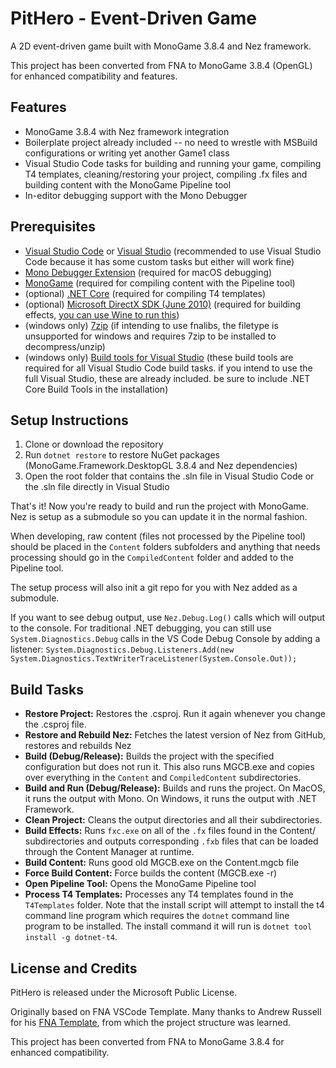 # PitHero - Event-Driven Game
A 2D event-driven game built with MonoGame 3.8.4 and Nez framework.

This project has been converted from FNA to MonoGame 3.8.4 (OpenGL) for enhanced compatibility and features.

## Features ##
- MonoGame 3.8.4 with Nez framework integration
- Boilerplate project already included -- no need to wrestle with MSBuild configurations or writing yet another Game1 class
- Visual Studio Code tasks for building and running your game, compiling T4 templates, cleaning/restoring your project, compiling .fx files and building content with the MonoGame Pipeline tool
- In-editor debugging support with the Mono Debugger


## Prerequisites ##
- [Visual Studio Code](https://code.visualstudio.com) or [Visual Studio](https://visualstudio.microsoft.com/) (recommended to use Visual Studio Code because it has some custom tasks but either will work fine)
- [Mono Debugger Extension](https://marketplace.visualstudio.com/items?itemName=ms-vscode.mono-debug) (required for macOS debugging)
- [MonoGame](http://www.monogame.net/downloads/) (required for compiling content with the Pipeline tool)
- (optional) [.NET Core](https://dotnet.microsoft.com/download) (required for compiling T4 templates)
- (optional) [Microsoft DirectX SDK (June 2010)](https://www.microsoft.com/en-us/download/details.aspx?id=6812) (required for building effects, [you can use Wine to run this](WINE_INSTALL.md))
- (windows only) [7zip](https://www.7-zip.org) (if intending to use fnalibs, the filetype is unsupported for windows and requires 7zip to be installed to decompress/unzip)
- (windows only) [Build tools for Visual Studio](https://visualstudio.microsoft.com/thank-you-downloading-visual-studio/?sku=BuildTools&rel=16) (these build tools are required for all Visual Studio Code build tasks. if you intend to use the full Visual Studio, these are already included. be sure to include .NET Core Build Tools in the installation)


## Setup Instructions ##
1. Clone or download the repository
2. Run `dotnet restore` to restore NuGet packages (MonoGame.Framework.DesktopGL 3.8.4 and Nez dependencies)
3. Open the root folder that contains the .sln file in Visual Studio Code or the .sln file directly in Visual Studio

That's it! Now you're ready to build and run the project with MonoGame. Nez is setup as a submodule so you can update it in the normal fashion.

When developing, raw content (files not processed by the Pipeline tool) should be placed in the `Content` folders subfolders and anything that needs processing should go in the `CompiledContent` folder and added to the Pipeline tool.

The setup process will also init a git repo for you with Nez added as a submodule.

If you want to see debug output, use `Nez.Debug.Log()` calls which will output to the console. For traditional .NET debugging, you can still use `System.Diagnostics.Debug` calls in the VS Code Debug Console by adding a listener: `System.Diagnostics.Debug.Listeners.Add(new System.Diagnostics.TextWriterTraceListener(System.Console.Out));`


## Build Tasks ##
- **Restore Project:** Restores the .csproj. Run it again whenever you change the .csproj file.
- **Restore and Rebuild Nez:** Fetches the latest version of Nez from GitHub, restores and rebuilds Nez
- **Build (Debug/Release):** Builds the project with the specified configuration but does not run it. This also runs MGCB.exe and copies over everything in the `Content` and `CompiledContent` subdirectories.
- **Build and Run (Debug/Release):** Builds and runs the project. On MacOS, it runs the output with Mono. On Windows, it runs the output with .NET Framework.
- **Clean Project:** Cleans the output directories and all their subdirectories.
- **Build Effects:** Runs `fxc.exe` on all of the `.fx` files found in the Content/ subdirectories and outputs corresponding `.fxb` files that can be loaded through the Content Manager at runtime.
- **Build Content:** Runs good old MGCB.exe on the Content.mgcb file
- **Force Build Content:** Force builds the content (MGCB.exe -r)
- **Open Pipeline Tool:** Opens the MonoGame Pipeline tool
- **Process T4 Templates:** Processes any T4 templates found in the `T4Templates` folder. Note that the install script will attempt to install the t4 command line program which requires the `dotnet` command line program to be installed. The install command it will run is `dotnet tool install -g dotnet-t4`.


## License and Credits ##
PitHero is released under the Microsoft Public License.

Originally based on FNA VSCode Template. Many thanks to Andrew Russell for his [FNA Template](https://github.com/AndrewRussellNet/FNA-Template), from which the project structure was learned.

This project has been converted from FNA to MonoGame 3.8.4 for enhanced compatibility.
